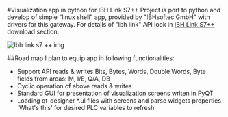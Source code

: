 #Visualization app in python for IBH Link S7++
Project is port to python and develop of simple "linux shell" app, provided by "IBHsoftec GmbH" with drivers for this gateway.
For details of "Ibh link" API look in [IBH Link S7++](https://www.ibhsoftec.com/IBH-Link-S7-PP-Eng) download section.

![Ibh link s7 ++ img](https://www.ibhsoftec.com/WebRoot/Store6/Shops/63444704/4F32/97CB/C3A1/E005/5406/C0A8/2981/4069/20266_ml.gif)

##Road map
I plan to equip app in following functionalities:
* Support API reads & writes Bits, Bytes, Words, Double Words, Byte fields from areas: M, I/E, Q/A, DB
* Cyclic operation of above reads & writes
* Standard GUI for presentation of visualization screens writen in PyQT
* Loading qt-designer *.ui files with screens and parse widgets properties 'What's this' for desired PLC variables to refresh